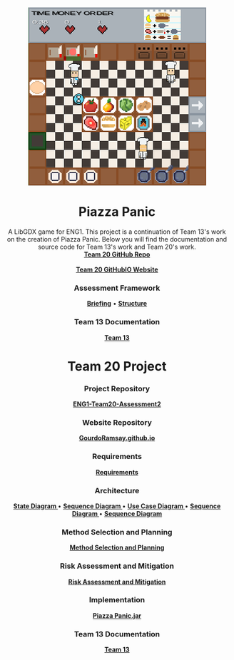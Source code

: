 <div align="center">
  <a href="https://github.com/CrimsonLeaves/ENG1-Team20-Assessment2">
    <img src="./images/gameScreenshotTeam20.png" alt="Logo" width="399" height="400">
  </a>

  <h1 align="center">Piazza Panic</h1>

  <p align="center">
    A LibGDX game for ENG1. This project is a continuation of Team 13's work on the creation of Piazza Panic.
    Below you will find the documentation and source code for Team 13's work and Team 20's work.
    <br />
    <a href="https://github.com/CrimsonLeaves/ENG1-Team20-Assessment2"><strong>Team 20 GitHub Repo</strong></a> 
    <br />
    <br />
    <a href="https://github.com/GourdoRamsay/GourdoRamsay.github.io"><strong>Team 20 GitHubIO Website</strong></a>
  </p>
</div>


<h3 align="center">Assessment Framework</h3>
<p align="center">
  <a href="./files/assessmentDocuments/brief.md"><strong>Briefing</strong></a>
  •
  <a href="./files/assessmentDocuments/eng1-team-assessment-1.pdf"><strong>Structure</strong></a>
</p>

<h3 align="center">Team 13 Documentation</h3>
<p align="center">
  <a href="https://github.com/GourdoRamsay/GourdoRamsay.github.io/blob/main/TEAM13README.md"><strong>Team 13</strong></a>
</p>

<h1 align="center">Team 20 Project</h1>
<h3 align="center">Project Repository</h3>
<p align="center">
  <a href="https://github.com/CrimsonLeaves/ENG1-Team20-Assessment2"><strong>ENG1-Team20-Assessment2</strong></a>
<p>

<h3 align="center">Website Repository</h3>
<p align="center">
  <a href="https://github.com/GourdoRamsay/GourdoRamsay.github.io"><strong>GourdoRamsay.github.io</strong></a>
</p>

<h3 align="center">Requirements</h3>
<p align="center">
 <a href="https://github.com/GourdoRamsay/GourdoRamsay.github.io/blob/main/files/team20/Requirements.pdf"><strong>Requirements</strong></a>
</p>

<h3 align="center">Architecture</h3>
<p align="center">
  <a href="https://github.com/GourdoRamsay/GourdoRamsay.github.io/blob/main/files/team20/stateDiagram.jpg"><strong> State Diagram </strong></a>
  •
  <a href="https://github.com/GourdoRamsay/GourdoRamsay.github.io/blob/main/files/team20/sequenceDiagram.jpg"><strong> Sequence Diagram </strong></a>
    •
  <a href="https://github.com/GourdoRamsay/GourdoRamsay.github.io/blob/main/files/team20/UseCaseDiagram.png"><strong> Use Case Diagram </strong></a>
    •
  <a href="https://github.com/GourdoRamsay/GourdoRamsay.github.io/blob/main/files/team20/sequenceDiagram.jpg"><strong> Sequence Diagram </strong></a>
    •
  <a href="https://github.com/GourdoRamsay/GourdoRamsay.github.io/blob/main/files/team20/sequenceDiagram.jpg"><strong> Sequence Diagram </strong></a>
</p>

<h3 align="center">Method Selection and Planning</h3>
<p align="center">
  <a href="https://github.com/GourdoRamsay/GourdoRamsay.github.io/blob/main/files/team20/msapTeam20.pdf"><strong> Method Selection and Planning </strong></a>
</p>

<h3 align="center">Risk Assessment and Mitigation</h3>
<p align="center">
  <a href="https://github.com/GourdoRamsay/GourdoRamsay.github.io/blob/main/files/team20/raam.pdf"><strong>Risk Assessment and Mitigation</strong></a>
</p>

<h3 align="center">Implementation</h3>
<p align="center">
  <a href="https://github.com/GourdoRamsay/GourdoRamsay.github.io/blob/main/files/team20/PiazzaPanic.jar" download><strong> Piazza Panic.jar </strong></a>
  <!--• DO NOT REMOVE, USED AS SPACER-->
  <!--<a href="./files/assessment/piazza-panic-main (1).zip" download><strong> Implementation Part A </strong></a> TODO-->
  <!--• DO NOT REMOVE, USED AS SPACER-->
  <!--<a href="./files/assessment/Implementation Part B.pdf"><strong> Implementation Part B </strong></a> TODO-->
</p>

<h3 align="center">Team 13 Documentation</h3>
<p align="center">
  <a href="https://github.com/GourdoRamsay/GourdoRamsay.github.io/blob/main/TEAM13README.md"><strong>Team 13</strong></a>
</p>
